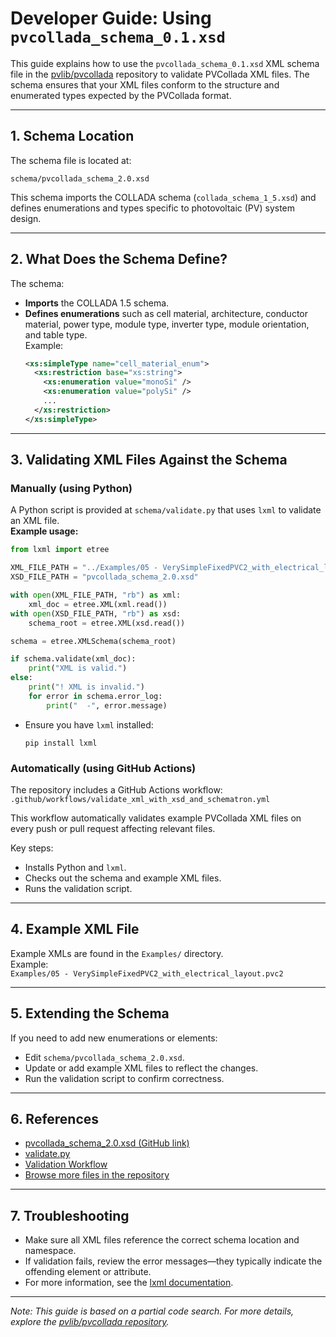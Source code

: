 # Developer Guide: Using `pvcollada_schema_0.1.xsd`

This guide explains how to use the `pvcollada_schema_0.1.xsd` XML schema file in the [pvlib/pvcollada](https://github.com/pvlib/pvcollada) repository to validate PVCollada XML files. The schema ensures that your XML files conform to the structure and enumerated types expected by the PVCollada format.

---

## 1. Schema Location

The schema file is located at:
```
schema/pvcollada_schema_2.0.xsd
```

This schema imports the COLLADA schema (`collada_schema_1_5.xsd`) and defines enumerations and types specific to photovoltaic (PV) system design.

---

## 2. What Does the Schema Define?

The schema:
- **Imports** the COLLADA 1.5 schema.
- **Defines enumerations** such as cell material, architecture, conductor material, power type, module type, inverter type, module orientation, and table type.  
  Example:
  ```xml
  <xs:simpleType name="cell_material_enum">
    <xs:restriction base="xs:string">
      <xs:enumeration value="monoSi" />
      <xs:enumeration value="polySi" />
      ...
    </xs:restriction>
  </xs:simpleType>
  ```

---

## 3. Validating XML Files Against the Schema

### Manually (using Python)

A Python script is provided at `schema/validate.py` that uses `lxml` to validate an XML file.  
**Example usage:**
```python
from lxml import etree

XML_FILE_PATH = "../Examples/05 - VerySimpleFixedPVC2_with_electrical_layout.pvc2"
XSD_FILE_PATH = "pvcollada_schema_2.0.xsd"

with open(XML_FILE_PATH, "rb") as xml:
    xml_doc = etree.XML(xml.read())
with open(XSD_FILE_PATH, "rb") as xsd:
    schema_root = etree.XML(xsd.read())

schema = etree.XMLSchema(schema_root)

if schema.validate(xml_doc):
    print("XML is valid.")
else:
    print("! XML is invalid.")
    for error in schema.error_log:
        print("  -", error.message)
```
- Ensure you have `lxml` installed:  
  ```
  pip install lxml
  ```

### Automatically (using GitHub Actions)

The repository includes a GitHub Actions workflow:  
`.github/workflows/validate_xml_with_xsd_and_schematron.yml`

This workflow automatically validates example PVCollada XML files on every push or pull request affecting relevant files.

Key steps:
- Installs Python and `lxml`.
- Checks out the schema and example XML files.
- Runs the validation script.

---

## 4. Example XML File

Example XMLs are found in the `Examples/` directory.  
Example:  
`Examples/05 - VerySimpleFixedPVC2_with_electrical_layout.pvc2`

---

## 5. Extending the Schema

If you need to add new enumerations or elements:
- Edit `schema/pvcollada_schema_2.0.xsd`.
- Update or add example XML files to reflect the changes.
- Run the validation script to confirm correctness.

---

## 6. References

- [pvcollada_schema_2.0.xsd (GitHub link)](https://github.com/pvlib/pvcollada/blob/main/schema/pvcollada_schema_2.0.xsd)
- [validate.py](https://github.com/pvlib/pvcollada/blob/main/schema/validate.py)
- [Validation Workflow](https://github.com/pvlib/pvcollada/blob/main/.github/workflows/validate_xml_with_xsd_and_schematron.yml)
- [Browse more files in the repository](https://github.com/pvlib/pvcollada)

---

## 7. Troubleshooting

- Make sure all XML files reference the correct schema location and namespace.
- If validation fails, review the error messages—they typically indicate the offending element or attribute.
- For more information, see the [lxml documentation](https://lxml.de/).

---

*Note: This guide is based on a partial code search. For more details, explore the [pvlib/pvcollada repository](https://github.com/pvlib/pvcollada).*